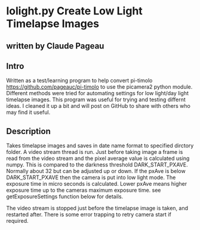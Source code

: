 # lolight.py Create Low Light Timelapse Images
## written by Claude Pageau

## Intro
Written as a test/learning program to help convert pi-timolo https://github.com/pageauc/pi-timolo
to use the picamera2 python module.
Different methods were tried for automating settings for low light/day light timelapse images.
This program was useful for trying and testing differnt ideas.
I cleaned it up a bit and will post on GitHub to share with others who may find it useful.

## Description

Takes timelapse images and saves in date name format to specified dirctory folder.
A video stream thread is run. Just before taking image a frame is read
from the video stream and the pixel average value is calculated using numpy.
This is compared to the darkness threshold DARK_START_PXAVE. Normally about 32 but
can be adjusted up or down. If the pxAve is below DARK_START_PXAVE then the camera
is put into low light mode. The exposure time in micro seconds is calculated.
Lower pxAve means higher exposure time up to the cameras maximum exposure time.
see getExposureSettings function below for details.

The video stream is stopped just before the timelapse image is taken, and
restarted after.  There is some error trapping to retry camera start if required.


